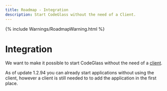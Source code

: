 ```yaml
---
title: Roadmap - Integration
description: Start CodeGlass without the need of a Client.
---
```

{% include Warnings/RoadmapWarning.html %}

# Integration
We want to make it possible to start CodeGlass without the need of a [client](../features/CodeGlassClient.md).

As of update 1.2.94 you can already start applications without using the client, however a client is still needed to to add the application in the first place.

